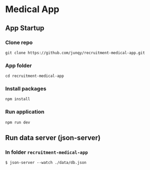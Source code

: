 # Medical App

## App Startup

### Clone repo

```
git clone https://github.com/junqy/recruitment-medical-app.git
```

### App folder

```
cd recruitment-medical-app
```

### Install packages

```
npm install
```

### Run application

```
npm run dev
```

## Run data server (json-server)

### In folder `recruitment-medical-app`

```
$ json-server --watch ./data/db.json
```
